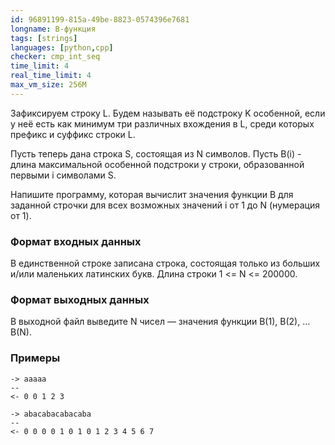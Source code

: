 ```yaml
---
id: 96891199-815a-49be-8823-0574396e7681
longname: B-функция
tags: [strings]
languages: [python,cpp]
checker: cmp_int_seq
time_limit: 4
real_time_limit: 4
max_vm_size: 256M
---
```


Зафиксируем строку L. Будем называть её подстроку K особенной, если у неё есть как минимум три различных вхождения в L, среди которых префикс и суффикс строки L.

Пусть теперь дана строка S, состоящая из N символов. Пусть B(i) - длина максимальной особенной подстроки у строки, образованной первыми i символами S.


Напишите программу, которая вычислит значения функции B для заданной строчки для всех возможных значений i от 1 до N (нумерация от 1).

### Формат входных данных

В единственной строке записана строка, состоящая только из больших и/или маленьких латинских букв. Длина строки 1 <= N <= 200000.

### Формат выходных данных

В выходной файл выведите N чисел — значения функции B(1), B(2), … B(N).

### Примеры

```
-> aaaaa
--
<- 0 0 1 2 3
```

```
-> abacabacabacaba
--
<- 0 0 0 0 1 0 1 0 1 2 3 4 5 6 7
```

